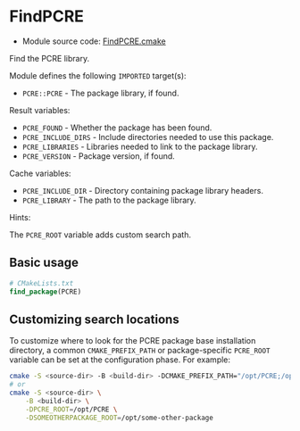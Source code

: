 <!-- This is auto-generated file. -->
# FindPCRE

* Module source code: [FindPCRE.cmake](https://github.com/petk/php-build-system/blob/master/cmake/cmake/modules/FindPCRE.cmake)

Find the PCRE library.

Module defines the following `IMPORTED` target(s):

* `PCRE::PCRE` - The package library, if found.

Result variables:

* `PCRE_FOUND` - Whether the package has been found.
* `PCRE_INCLUDE_DIRS` - Include directories needed to use this package.
* `PCRE_LIBRARIES` - Libraries needed to link to the package library.
* `PCRE_VERSION` - Package version, if found.

Cache variables:

* `PCRE_INCLUDE_DIR` - Directory containing package library headers.
* `PCRE_LIBRARY` - The path to the package library.

Hints:

The `PCRE_ROOT` variable adds custom search path.

## Basic usage

```cmake
# CMakeLists.txt
find_package(PCRE)
```

## Customizing search locations

To customize where to look for the PCRE package base
installation directory, a common `CMAKE_PREFIX_PATH` or
package-specific `PCRE_ROOT` variable can be set at
the configuration phase. For example:

```sh
cmake -S <source-dir> -B <build-dir> -DCMAKE_PREFIX_PATH="/opt/PCRE;/opt/some-other-package"
# or
cmake -S <source-dir> \
    -B <build-dir> \
    -DPCRE_ROOT=/opt/PCRE \
    -DSOMEOTHERPACKAGE_ROOT=/opt/some-other-package
```
